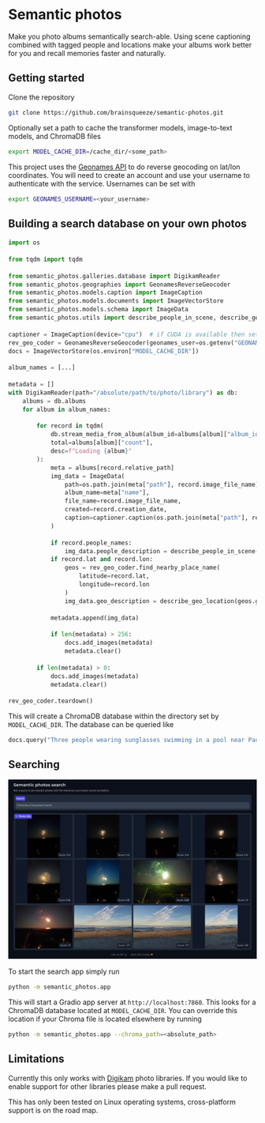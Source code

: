 # Semantic photos

Make you photo albums semantically search-able. Using scene captioning combined with tagged people and locations make your albums work better for you and recall memories faster and naturally.

## Getting started

Clone the repository
```bash
git clone https://github.com/brainsqueeze/semantic-photos.git
```

Optionally set a path to cache the transformer models, image-to-text models, and ChromaDB files
```bash
export MODEL_CACHE_DIR=/cache_dir/<some_path>
```

This project uses the [Geonames API](https://www.geonames.org/export/web-services.html) to do reverse geocoding on lat/lon coordinates. You will need to create an account and use your username to authenticate with the service. Usernames can be set with
```bash
export GEONAMES_USERNAME=<your_username>
```

## Building a search database on your own photos

```python
import os

from tqdm import tqdm

from semantic_photos.galleries.database import DigikamReader
from semantic_photos.geographies import GeonamesReverseGeocoder
from semantic_photos.models.caption import ImageCaption
from semantic_photos.models.documents import ImageVectorStore
from semantic_photos.models.schema import ImageData
from semantic_photos.utils import describe_people_in_scene, describe_geo_location

captioner = ImageCaption(device="cpu")  # if CUDA is available then set `device="cuda"`
rev_geo_coder = GeonamesReverseGeocoder(geonames_user=os.getenv("GEONAMES_USERNAME"))
docs = ImageVectorStore(os.environ["MODEL_CACHE_DIR"])

album_names = [...]

metadata = []
with DigikamReader(path="/absolute/path/to/photo/library") as db:
    albums = db.albums
    for album in album_names:

        for record in tqdm(
            db.stream_media_from_album(album_id=albums[album]["album_id"]),
            total=albums[album]["count"],
            desc=f"Loading {album}"
        ):
            meta = albums[record.relative_path]
            img_data = ImageData(
                path=os.path.join(meta["path"], record.image_file_name),
                album_name=meta["name"],
                file_name=record.image_file_name,
                created=record.creation_date,
                caption=captioner.caption(os.path.join(meta["path"], record.image_file_name))[0]["generated_text"],
            )

            if record.people_names:
                img_data.people_description = describe_people_in_scene(record.people_names.split(','))
            if record.lat and record.lon:
                geos = rev_geo_coder.find_nearby_place_name(
                    latitude=record.lat,
                    longitude=record.lon
                )
                img_data.geo_description = describe_geo_location(geos.get("geonames", []))

            metadata.append(img_data)

            if len(metadata) > 256:
                docs.add_images(metadata)
                metadata.clear()
        
        if len(metadata) > 0:
            docs.add_images(metadata)
            metadata.clear()

rev_geo_coder.teardown()
```
This will create a ChromaDB database within the directory set by `MODEL_CACHE_DIR`. The database can be queried like
```python
docs.query("Three people wearing sunglasses swimming in a pool near Pacific Beach")
```

## Searching

<center><img src="img/semantic_photos_example.png" alt="drawing" width="1000"/></center>

To start the search app simply run
```bash
python -m semantic_photos.app
```
This will start a Gradio app server at `http://localhost:7860`. This looks for a ChromaDB database located at `MODEL_CACHE_DIR`. You can override this location if your Chroma file is located elsewhere by running
```bash
python -m semantic_photos.app --chroma_path=<absolute_path>
```

## Limitations

Currently this only works with [Digikam](https://www.digikam.org/) photo libraries. If you would like to enable support for other libraries please make a pull request.

This has only been tested on Linux operating systems, cross-platform support is on the road map.